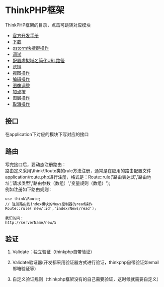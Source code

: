 # ThinkPHP框架

ThinkPHP框架的目录，点击可跳转对应模块

* [官方开发手册](#官方开发手册)
* [下载](#工具箱)
* [pstorm快捷键操作](#pstorm快捷键操作)
* [调试](#调试)
* [ 配置虚拟域名简化URL路径](#配置虚拟域名简化URL路径)
* [滤镜](#滤镜)
* [视图操作](#视图操作)
* [编辑操作](#编辑操作)
* [图像调整](#图像调整)
* [加点按](#加点按)
* [图层操作](#图层操作)
* [取消操作](#取消操作)
## 接口
在application下对应的模块下写对应的接口
## 路由
写完接口后，要动态注册路由：  
路由定义采用\think\Route类的rule方法注册，通常是在应用的路由配置文件application/route.php进行注册，格式是：Route::rule('路由表达式','路由地址','请求类型','路由参数（数组）','变量规则（数组）');  
例如注册如下路由规则：


```
use think\Route;
// 注册路由到index模块的News控制器的read操作
Route::rule('new/:id','index/News/read');

我们访问：
http://serverName/new/5
```


## 验证
1. Validate：独立验证（thinkphp自带验证）

2. Validate验证器(开发都采用验证器方式进行验证，thinkphp自带验证如email邮箱验证等)

3. 自定义验证规则（thinkphp框架没有的自己需要验证，这时候就需要自定义）


